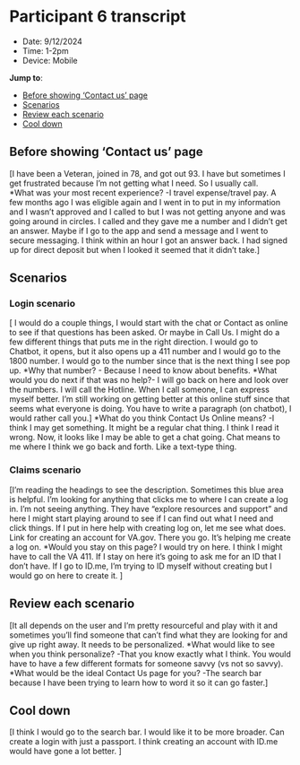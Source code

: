 # Participant 6 transcript
- Date: 9/12/2024
- Time: 1-2pm
- Device: Mobile

**Jump to**: 
- [Before showing ‘Contact us’ page](#before-showing-contact-us-page)
- [Scenarios](#scenarios)
- [Review each scenario](#review-each-scenario)
- [Cool down](#cool-down)

 ## Before showing ‘Contact us’ page
[I have been a Veteran, joined in 78, and got out 93.
I have but sometimes I get frustrated because I’m not getting what I need. So I usually call.  
*What was your most recent experience? -I travel expense/travel pay.  A few months ago I was eligible again and I went in to put in my information and I wasn’t approved and I called to but I was not getting anyone and was going around in circles. I called and they gave me a number and I didn’t get an answer. Maybe if I go to the app and send a message and I went to secure messaging. I think within an hour I got an answer back. I had signed up for direct deposit but when I looked it seemed that it didn’t take.]

## Scenarios
### Login scenario
[ I would do a couple things, I would start with the chat or Contact as online to see if that questions has been asked. Or maybe in Call Us. I might do a few different things that puts me in the right direction. 
I would go to Chatbot, it opens, but it also opens up a  411 number and I would go to the 1800 number. I would go to the number since that is the next thing I see pop up. 
*Why that number? - Because I need to know about benefits.
*What would you do next if that was no help?- I will go back on here and look over the numbers. I will call the Hotline. When I call someone, I can express myself better. 
I’m still working on getting better at this online stuff since that seems what everyone is doing. You have to write a paragraph (on chatbot), I would rather call you.]
*What do you think Contact Us Online means? -I think I may get something. It might be a regular chat thing. I think I read it wrong. 
Now, it looks like I may be able to get a chat going. Chat means to me where I think we go back and forth. Like a text-type thing. 
### Claims scenario
[I’m reading the headings to see the description. Sometimes this blue area is helpful. I’m looking for anything that clicks me to where I can create a log in. I’m not seeing anything. 
They have “explore resources and support” and here I might start playing around to see if I can find out what I need and click things. 
If I put in here help with creating log on, let me see what does. Link for creating an account for VA.gov. There you go. It’s helping me create a log on. 
*Would you stay on this page? I would try on here. I think I might have to call the VA 411. If I stay on here it’s going to ask me for an ID that I don’t have. If I go to ID.me, I’m trying to ID myself without creating but I would go on here to create it.  ]

## Review each scenario
[It all depends on the user and I’m pretty resourceful and play with it and sometimes you’ll find someone that can’t find what they are looking for and give up right away. It needs to be personalized. 
*What would like to see when you think personalize? -That you know exactly what I think. You would have to have a few different formats for someone savvy (vs not so savvy). 
*What would be the ideal Contact Us page for you? -The search bar because I have been trying to learn how to word it so it can go faster.]

## Cool down
[I think I would go to the search bar. I would like it to be more broader. Can create a login with just a passport. I think creating an account with ID.me would have gone a lot better. ]
